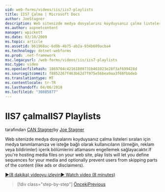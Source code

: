 ```yaml
---
uid: web-forms/videos/iis/iis7-playlists
title: IIS7 Çalma | Microsoft Docs
author: JoeStagner
description: Web sitenizde medya dosyalarını koyduysanız çalma listeleri sıraları için medya tanımlamanıza ve isteğe bağlı olarak kullanıcıların t bölümlerini atlamasını engellemek sağlayacaktır...
ms.author: aspnetcontent
manager: wpickett
ms.date: 03/10/2009
ms.topic: article
ms.assetid: b61968ac-6d9b-4b75-ab2a-934b609acba4
ms.technology: dotnet-webforms
ms.prod: .net-framework
msc.legacyurl: /web-forms/videos/iis/iis7-playlists
msc.type: video
ms.openlocfilehash: 1869704c42161809731b461023e28f3af699428d
ms.sourcegitcommit: f8852267f463b62d7f975e56bea9aa3f68fbbdeb
ms.translationtype: MT
ms.contentlocale: tr-TR
ms.lasthandoff: 04/06/2018
ms.locfileid: "30885877"
---
```

<a name="iis7-playlists"></a><span data-ttu-id="01677-103">IIS7 çalma</span><span class="sxs-lookup"><span data-stu-id="01677-103">IIS7 Playlists</span></span>
====================
<span data-ttu-id="01677-104">tarafından [CAN Stagner](https://github.com/JoeStagner)</span><span class="sxs-lookup"><span data-stu-id="01677-104">by [Joe Stagner](https://github.com/JoeStagner)</span></span>

<span data-ttu-id="01677-105">Web sitenizde medya dosyalarını koyduysanız çalma listeleri sıraları için medya tanımlamanıza ve isteğe bağlı olarak kullanıcıların (örneğin, reklam veya bildirimler) içerik bölümlerini atlamasını engellemek sağlayacaktır.</span><span class="sxs-lookup"><span data-stu-id="01677-105">If you're hosting media files on your web site, play lists will let you define sequences for your media and optionally prevent users from skipping parts of the content (like ads or disclaimers).</span></span>

[<span data-ttu-id="01677-106">&#9654;(8 dakika) videoyu izleyin</span><span class="sxs-lookup"><span data-stu-id="01677-106">&#9654; Watch video (8 minutes)</span></span>](https://channel9.msdn.com/Blogs/ASP-NET-Site-Videos/iis7-playlists)

> [!div class="step-by-step"]
> [<span data-ttu-id="01677-107">Önceki</span><span class="sxs-lookup"><span data-stu-id="01677-107">Previous</span></span>](bit-rate-throttling.md)
